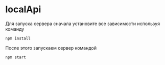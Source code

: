 # localApi

Для запуска сервера сначала установите все зависимости используя команду

	npm install
	
После этого запускаем сервер командой

	npm start
